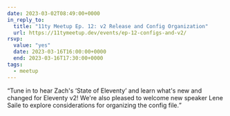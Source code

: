 ```yaml
---
date: 2023-03-02T08:49:00+0000
in_reply_to:
  title: "11ty Meetup Ep. 12: v2 Release and Config Organization"
  url: https://11tymeetup.dev/events/ep-12-configs-and-v2/
rsvp:
  value: "yes"
  date: 2023-03-16T16:00:00+0000
  end: 2023-03-16T17:30:00+0000
tags:
  - meetup
---
```


<q>Tune in to hear Zach's <q>State of Eleventy</q> and learn what's new and changed for Eleventy v2! We're also pleased to welcome new speaker Lene Saile to explore considerations for organizing the config file.</q>
